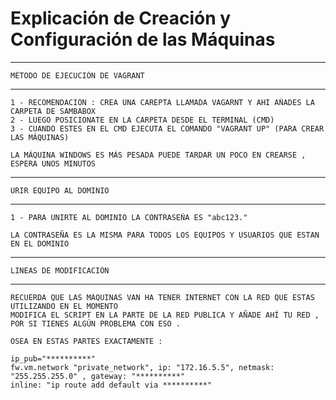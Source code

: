 # Explicación de Creación y Configuración de las Máquinas


*************************************************
	MÉTODO DE EJECUCIÓN DE VAGRANT
*************************************************

	1 - RECOMENDACIÓN : CREA UNA CAREPTA LLAMADA VAGARNT Y AHI AÑADES LA CARPETA DE SAMBABOX
	2 - LUEGO POSICIONATE EN LA CARPETA DESDE EL TERMINAL (CMD)
	3 - CUANDO ESTES EN EL CMD EJECUTA EL COMANDO "VAGRANT UP" (PARA CREAR LAS MÁQUINAS)
	
	LA MÁQUINA WINDOWS ES MÁS PESADA PUEDE TARDAR UN POCO EN CREARSE , ESPERA UNOS MINUTOS 

*************************************************
	URIR EQUIPO AL DOMINIO
*************************************************

	1 - PARA UNIRTE AL DOMINIO LA CONTRASEÑA ES "abc123."
		
	LA CONTRASEÑA ES LA MISMA PARA TODOS LOS EQUIPOS Y USUARIOS QUE ESTAN EN EL DOMINIO


*************************************************
	LINEAS DE MODIFICACIÓN
*************************************************

	RECUERDA QUE LAS MÁQUINAS VAN HA TENER INTERNET CON LA RED QUE ESTAS UTILIZANDO EN EL MOMENTO 
	MODIFICA EL SCRIPT EN LA PARTE DE LA RED PUBLICA Y AÑADE AHÍ TU RED , POR SI TIENES ALGÚN PROBLEMA CON ESO . 

	OSEA EN ESTAS PARTES EXACTAMENTE :

	ip_pub="**********"
	fw.vm.network "private_network", ip: "172.16.5.5", netmask: "255.255.255.0" , gateway: "**********"
	inline: "ip route add default via **********"